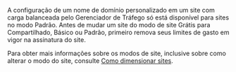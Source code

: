 ﻿A configuração de um nome de domínio personalizado em um site com carga balanceada pelo Gerenciador de Tráfego só está disponível para sites no modo Padrão. Antes de mudar um site do modo de site Grátis para Compartilhado, Básico ou Padrão, primeiro remova seus limites de gasto em vigor na assinatura do site. 

Para obter mais informações sobre os modos de site, inclusive sobre como alterar o modo do site, consulte [Como dimensionar sites](/pt-br/documentation/articles/web-sites-scale/).

